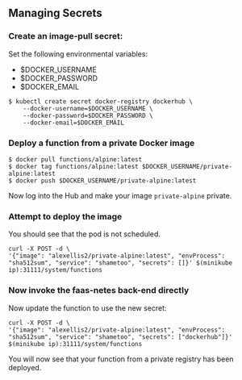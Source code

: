 ## Managing Secrets

### Create an image-pull secret:

Set the following environmental variables:

* $DOCKER_USERNAME
* $DOCKER_PASSWORD
* $DOCKER_EMAIL

```
$ kubectl create secret docker-registry dockerhub \
    --docker-username=$DOCKER_USERNAME \
    --docker-password=$DOCKER_PASSWORD \
    --docker-email=$DOCKER_EMAIL
```

### Deploy a function from a private Docker image

```
$ docker pull functions/alpine:latest
$ docker tag functions/alpine:latest $DOCKER_USERNAME/private-alpine:latest
$ docker push $DOCKER_USERNAME/private-alpine:latest
```

Now log into the Hub and make your image `private-alpine` private.

### Attempt to deploy the image

You should see that the pod is not scheduled.

```
curl -X POST -d \
'{"image": "alexellis2/private-alpine:latest", "envProcess": "sha512sum", "service": "shametoo", "secrets": []}' $(minikube ip):31111/system/functions
```

### Now invoke the faas-netes back-end directly

Now update the function to use the new secret:


```
curl -X POST -d \
'{"image": "alexellis2/private-alpine:latest", "envProcess": "sha512sum", "service": "shametoo", "secrets": ["dockerhub"]}' $(minikube ip):31111/system/functions
```

You will now see that your function from a private registry has been deployed.

